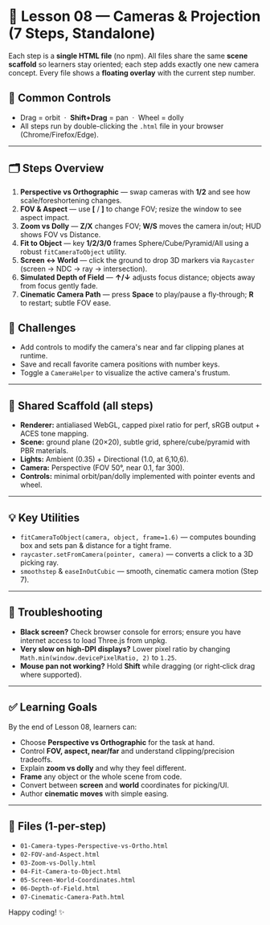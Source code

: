 # 🎥 Lesson 08 — Cameras & Projection (7 Steps, Standalone)

Each step is a **single HTML file** (no npm). All files share the same **scene scaffold** so learners stay oriented; each step adds exactly one new camera concept. Every file shows a **floating overlay** with the current step number.

## 🧭 Common Controls
- Drag = orbit &nbsp;·&nbsp; **Shift+Drag** = pan &nbsp;·&nbsp; Wheel = dolly
- All steps run by double-clicking the `.html` file in your browser (Chrome/Firefox/Edge).

---

## 🗂 Steps Overview
1. **Perspective vs Orthographic** — swap cameras with **1/2** and see how scale/foreshortening changes.
2. **FOV & Aspect** — use **[** / **]** to change FOV; resize the window to see aspect impact.
3. **Zoom vs Dolly** — **Z/X** changes FOV; **W/S** moves the camera in/out; HUD shows FOV vs Distance.
4. **Fit to Object** — key **1/2/3/0** frames Sphere/Cube/Pyramid/All using a robust `fitCameraToObject` utility.
5. **Screen ↔ World** — click the ground to drop 3D markers via `Raycaster` (screen → NDC → ray → intersection).
6. **Simulated Depth of Field** — **↑/↓** adjusts focus distance; objects away from focus gently fade.
7. **Cinematic Camera Path** — press **Space** to play/pause a fly‑through; **R** to restart; subtle FOV ease.

## 💪 Challenges
- Add controls to modify the camera's near and far clipping planes at runtime.
- Save and recall favorite camera positions with number keys.
- Toggle a `CameraHelper` to visualize the active camera's frustum.

---

## 🧱 Shared Scaffold (all steps)
- **Renderer:** antialiased WebGL, capped pixel ratio for perf, sRGB output + ACES tone mapping.
- **Scene:** ground plane (20×20), subtle grid, sphere/cube/pyramid with PBR materials.
- **Lights:** Ambient (0.35) + Directional (1.0, at 6,10,6).
- **Camera:** Perspective (FOV 50°, near 0.1, far 300).
- **Controls:** minimal orbit/pan/dolly implemented with pointer events and wheel.

---

## 💡 Key Utilities
- `fitCameraToObject(camera, object, frame=1.6)` — computes bounding box and sets pan & distance for a tight frame.
- `raycaster.setFromCamera(pointer, camera)` — converts a click to a 3D picking ray.
- `smoothstep` & `easeInOutCubic` — smooth, cinematic camera motion (Step 7).

---

## 🧩 Troubleshooting
- **Black screen?** Check browser console for errors; ensure you have internet access to load Three.js from unpkg.
- **Very slow on high‑DPI displays?** Lower pixel ratio by changing `Math.min(window.devicePixelRatio, 2)` to `1.25`.
- **Mouse pan not working?** Hold **Shift** while dragging (or right‑click drag where supported).

---

## ✅ Learning Goals
By the end of Lesson 08, learners can:
- Choose **Perspective vs Orthographic** for the task at hand.
- Control **FOV, aspect, near/far** and understand clipping/precision tradeoffs.
- Explain **zoom vs dolly** and why they feel different.
- **Frame** any object or the whole scene from code.
- Convert between **screen** and **world** coordinates for picking/UI.
- Author **cinematic moves** with simple easing.

---

## 📎 Files (1-per-step)
- `01-Camera-types-Perspective-vs-Ortho.html`
- `02-FOV-and-Aspect.html`
- `03-Zoom-vs-Dolly.html`
- `04-Fit-Camera-to-Object.html`
- `05-Screen-World-Coordinates.html`
- `06-Depth-of-Field.html`
- `07-Cinematic-Camera-Path.html`

Happy coding! ✨
